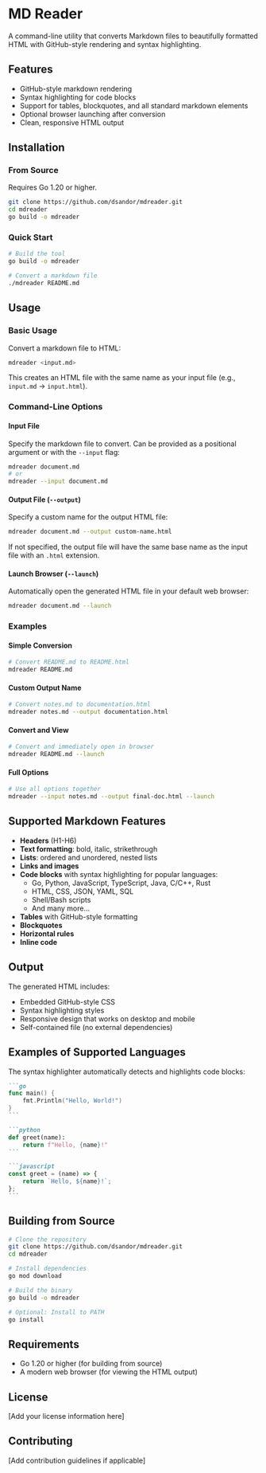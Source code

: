 # MD Reader

A command-line utility that converts Markdown files to beautifully formatted HTML with GitHub-style rendering and syntax highlighting.

## Features

- GitHub-style markdown rendering
- Syntax highlighting for code blocks
- Support for tables, blockquotes, and all standard markdown elements
- Optional browser launching after conversion
- Clean, responsive HTML output

## Installation

### From Source

Requires Go 1.20 or higher.

```bash
git clone https://github.com/dsandor/mdreader.git
cd mdreader
go build -o mdreader
```

### Quick Start

```bash
# Build the tool
go build -o mdreader

# Convert a markdown file
./mdreader README.md
```

## Usage

### Basic Usage

Convert a markdown file to HTML:

```bash
mdreader <input.md>
```

This creates an HTML file with the same name as your input file (e.g., `input.md` → `input.html`).

### Command-Line Options

#### Input File

Specify the markdown file to convert. Can be provided as a positional argument or with the `--input` flag:

```bash
mdreader document.md
# or
mdreader --input document.md
```

#### Output File (`--output`)

Specify a custom name for the output HTML file:

```bash
mdreader document.md --output custom-name.html
```

If not specified, the output file will have the same base name as the input file with an `.html` extension.

#### Launch Browser (`--launch`)

Automatically open the generated HTML file in your default web browser:

```bash
mdreader document.md --launch
```

### Examples

#### Simple Conversion
```bash
# Convert README.md to README.html
mdreader README.md
```

#### Custom Output Name
```bash
# Convert notes.md to documentation.html
mdreader notes.md --output documentation.html
```

#### Convert and View
```bash
# Convert and immediately open in browser
mdreader README.md --launch
```

#### Full Options
```bash
# Use all options together
mdreader --input notes.md --output final-doc.html --launch
```

## Supported Markdown Features

- **Headers** (H1-H6)
- **Text formatting**: bold, italic, strikethrough
- **Lists**: ordered and unordered, nested lists
- **Links and images**
- **Code blocks** with syntax highlighting for popular languages:
  - Go, Python, JavaScript, TypeScript, Java, C/C++, Rust
  - HTML, CSS, JSON, YAML, SQL
  - Shell/Bash scripts
  - And many more...
- **Tables** with GitHub-style formatting
- **Blockquotes**
- **Horizontal rules**
- **Inline code**

## Output

The generated HTML includes:

- Embedded GitHub-style CSS
- Syntax highlighting styles
- Responsive design that works on desktop and mobile
- Self-contained file (no external dependencies)

## Examples of Supported Languages

The syntax highlighter automatically detects and highlights code blocks:

````markdown
```go
func main() {
    fmt.Println("Hello, World!")
}
```

```python
def greet(name):
    return f"Hello, {name}!"
```

```javascript
const greet = (name) => {
    return `Hello, ${name}!`;
};
```
````

## Building from Source

```bash
# Clone the repository
git clone https://github.com/dsandor/mdreader.git
cd mdreader

# Install dependencies
go mod download

# Build the binary
go build -o mdreader

# Optional: Install to PATH
go install
```

## Requirements

- Go 1.20 or higher (for building from source)
- A modern web browser (for viewing the HTML output)

## License

[Add your license information here]

## Contributing

[Add contribution guidelines if applicable]

